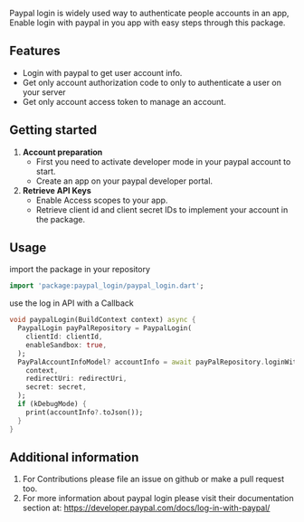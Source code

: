 Paypal login is widely used way to authenticate people accounts in an app,
Enable login with paypal in you app with easy steps through this package.

## Features
- Login with paypal to get user account info.
- Get only account authorization code to only to authenticate a user on your server
- Get only account access token to manage an account.
## Getting started
1. **Account preparation**
    - First you need to activate developer mode in your paypal account to start.
    - Create an app on your paypal developer portal.
2. **Retrieve API Keys**
    - Enable Access scopes to your app.
    - Retrieve client id and client secret IDs to implement your account in the package.


## Usage
import the package in your repository
```dart
import 'package:paypal_login/paypal_login.dart';
```

use the log in API with a Callback
```dart
void paypalLogin(BuildContext context) async {
  PaypalLogin payPalRepository = PaypalLogin(
    clientId: clientId,
    enableSandbox: true,
  );
  PayPalAccountInfoModel? accountInfo = await payPalRepository.loginWithPayPal(
    context,
    redirectUri: redirectUri,
    secret: secret,
  );
  if (kDebugMode) {
    print(accountInfo?.toJson());
  }
}
```

## Additional information
1. For Contributions please file an issue on github or make a pull request too.
2. For more information about paypal login please visit their documentation section at: https://developer.paypal.com/docs/log-in-with-paypal/
